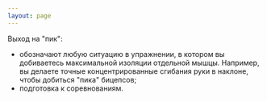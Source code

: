 ```yaml
---
layout: page
---
```

Выход на "пик":
- обозначают любую ситуацию в упражнении, в котором вы добиваетесь максимальной изоляции отдельной мышцы. Например, вы делаете точные концентрированные сгибания руки в наклоне, чтобы добиться "пика" бицепсов;
- подготовка к соревнованиям.

